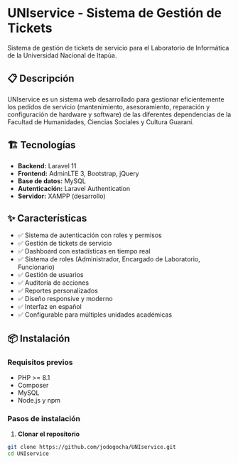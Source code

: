 # UNIservice - Sistema de Gestión de Tickets

Sistema de gestión de tickets de servicio para el Laboratorio de Informática de la Universidad Nacional de Itapúa.

## 📋 Descripción

UNIservice es un sistema web desarrollado para gestionar eficientemente los pedidos de servicio (mantenimiento, asesoramiento, reparación y configuración de hardware y software) de las diferentes dependencias de la Facultad de Humanidades, Ciencias Sociales y Cultura Guaraní.

## 🏗️ Tecnologías

- **Backend:** Laravel 11
- **Frontend:** AdminLTE 3, Bootstrap, jQuery
- **Base de datos:** MySQL
- **Autenticación:** Laravel Authentication
- **Servidor:** XAMPP (desarrollo)

## ✨ Características

- ✅ Sistema de autenticación con roles y permisos
- ✅ Gestión de tickets de servicio
- ✅ Dashboard con estadísticas en tiempo real
- ✅ Sistema de roles (Administrador, Encargado de Laboratorio, Funcionario)
- ✅ Gestión de usuarios
- ✅ Auditoría de acciones
- ✅ Reportes personalizados
- ✅ Diseño responsive y moderno
- ✅ Interfaz en español
- ✅ Configurable para múltiples unidades académicas

## 📦 Instalación

### Requisitos previos

- PHP >= 8.1
- Composer
- MySQL
- Node.js y npm

### Pasos de instalación

1. **Clonar el repositorio**
```bash
git clone https://github.com/jodogocha/UNIservice.git
cd UNIservice